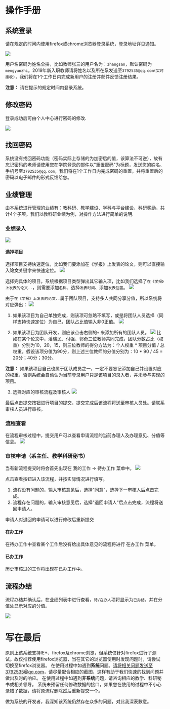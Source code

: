 # 操作手册
## 系统登录
请在规定的时间内使用firefox或chrome浏览器登录系统，登录地址详见通知。

![](readme_images/dab640cc.png)

用户名密码为姓名全拼，比如教师张三的用户名为：`zhangsan`，默认密码为`mengyunzhi`。2019年新入职教师请将姓名以及所在系发送至`3792535@qq.com(实时接收)`，我们将在1个工作日内完成新用户的注册并邮件反馈注册结果。

**注意：** 请在提示的规定时间内登录系统。

## 修改密码
登录成功后可由个人中心进行密码的修改.

![](readme_images/49593ddc.png)

## 找回密码
系统没有找回密码功能（密码实际上存储的为加密后的值，该算法不可逆），故有忘记密码的老师请使用您在学院登录的邮件以"重置密码"为标题，发送您的姓名、手机号至`3792535@qq.com`，我们将在1个工作日内完成密码的重置，并将重置后的密码以电子邮件的形式反馈给您。

## 业绩管理
由本系统进行管理的业绩有：教科研、教学建设、学科与平台建设、科研奖励，共计4个子项。我们以教科研业绩为例，对操作方法进行简单的说明.

### 业绩录入
![](readme_images/4fb46b47.png)


#### 选择项目
选择项目支持快速定位，比如我们要添加在《学报》上发表的论文，则可以直接输入**论文**关键字来快速定位。
![](readme_images/2222ff0d.png)

选择完具体的项目，系统根据项目类型弹出其它输入项，比如我们选择了`在《学报》上发表的论文..`，则需要添加`名称`、选择`发表时间`、添加`发表位置`。
![](readme_images/7f65d840.png)

由于`在《学报》上发表的论文..`属于团队项目，支持多人共同分享分值，所以系统将对应弹出：
![](readme_images/24353681.png)

1. 如果该项目为自己单独完成，则该项可忽略不填写，或是将团队人员选择（同样支持快速定位）为自己，团队占比值输入非0正值。
![](readme_images/40074c62.png)

2. 如果该项目为团队开发，则应该点击右侧的` + ` 来添加所有的团队人员。
![](readme_images/6d4a1f1f.png)
比如在某个论文中，潘瑞民、付强、郭奇三位教师共同完成，团队分数占比（权重）分别为10，20，15，则三位教师的得分方法为：个人权重 * 项目分值 / 总权重。假设该项分值为90分，则上述三位教师的分值分别为：10 * 90 / 45 = 20分；40分；30分。

**注意：** 如果该项目自己也属于团队成员之一，一定不要忘记添加自己并设置对应的权重，否则系统会自动认为当前登录用户只是该项目的录入者，并未参与实现的项目。

3. 选择对应的审核流程及审核人
![](readme_images/319a1ae4.png)


最后点击提交按钮进行项目的提交，提交完成后该流程将送至审核人员处。请联系审核人员进行审核。

### 流程查看
在流程审核过程中，提交用户可以查看申请流程的当前办理人及办理意见、分值等信息。
![](readme_images/0f1b84b3.png)

### 审核申请（系主任、教学科研秘书）
当有新流程提交时将会首先出现在 我的工作 -> 待办工作 菜单中。
![](readme_images/f8bb8288.png)


点击查看按钮进入该流程，并按实际情况进行填写。
1. 流程没有问题的，输入审核意见后，选择"同意"，选择下一审核人后点击完成。
2. 流程存在问题的，输入审核意见后，选择"退回申请人"后点击完成，流程将送回申请人。

申请人对退回的申请可以进行修改后重新提交

#### 在办工作
在待办工作中查看某个工作后没有给出具体意见的流程将进行 在办工作 菜单。

#### 已办工作
历史审核过的工作将出现在已办工作中。

## 流程办结
流程办结并确认后，在业绩列表中进行查看，`待/在办人`项将显示为`已办结`，并在分值处显示对应的分值。

![](readme_images/99f105b6.png)


# 写在最后
原则上该系统支持IE+、firefox及chrome浏览，但系统仅针对firefox进行了测试。故仅推荐使用firefox浏览器，当在其它的浏览器使用时发现问题时，请尝试切换至firefox浏览器。
在使用过程中如遇到**系统**问题。请将相关问题发送至3792535@qq.com，请尽量配合相应的截图，这样有助于我们快速的找到问题并做出及时的响应。
在使用过程中如遇到**非系统**问题，请咨询相应的教学、科研秘书或相关领导。
系统未预留任何修改数据的接口，如果您在使用的过程中不小心录错了数据，请将原流程删除然后重新提交一个。

做为系统的开发者，我深知该系统仍然存在众多的问题，对此我深表歉意。
